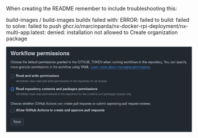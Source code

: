 When creating the README remember to include troubleshooting this:

build-images / build-images
buildx failed with: ERROR: failed to build: failed to solve: failed to push ghcr.io/marcinparda/nx-docker-rpi-deployment/nx-multi-app:latest: denied: installation not allowed to Create organization package

![alt text](image.png)
